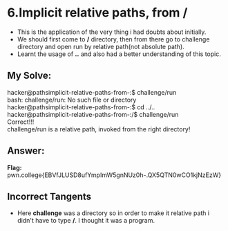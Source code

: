 # 6.Implicit relative paths, from /
- This is the application of the very thing i had doubts about initially.
- We should first come to **/** directory, then from there go to challenge directory and open run by relative path(not absolute path).
- Learnt the usage of **..** and also had a better understanding of this topic.

## My Solve:
hacker@pathsimplicit-relative-paths-from-:$ challenge/run  
bash: challenge/run: No such file or directory  
hacker@pathsimplicit-relative-paths-from-:$ cd ../..  
hacker@pathsimplicit-relative-paths-from-:/$  challenge/run  
Correct!!!  
challenge/run is a relative path, invoked from the right directory!  

## Answer:
**Flag:** pwn.college{EBVfJLUSD8ufYmpImW5gnNUz0h-.QX5QTN0wCO1kjNzEzW}

## Incorrect Tangents

- Here **challenge** was a directory so in order to make it relative path i didn't have to type **/**. I thought it was a program.

